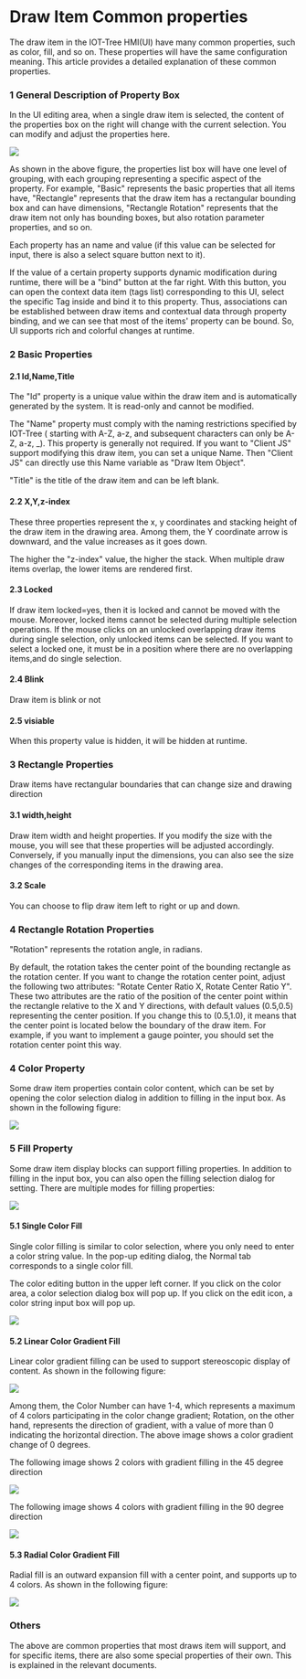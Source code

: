 Draw Item Common properties
==



The draw item in the IOT-Tree HMI(UI) have many common properties, such as color, fill, and so on. These properties will have the same configuration meaning. This article provides a detailed explanation of these common properties.


### 1 General Description of Property Box



In the UI editing area, when a single draw item is selected, the content of the properties box on the right will change with the current selection. You can modify and adjust the properties here.


<img src="../img/hmi/h011.png">



As shown in the above figure, the properties list box will have one level of grouping, with each grouping representing a specific aspect of the property. For example, "Basic" represents the basic properties that all items have, "Rectangle" represents that the draw item has a rectangular bounding box and can have dimensions, "Rectangle Rotation" represents that the draw item not only has bounding boxes, but also rotation parameter properties, and so on.

Each property has an name and value (if this value can be selected for input, there is also a select square button next to it).




If the value of a certain property supports dynamic modification during runtime, there will be a "bind" button at the far right. With this button, you can open the context data item (tags list) corresponding to this UI, select the specific Tag inside and bind it to this property. Thus, associations can be established between draw items and contextual data through property binding, and we can see that most of the items' property can be bound. So, UI supports rich and colorful changes at runtime.


[hmi_bind_evt]:./hmi_bind_evt.md

### 2 Basic Properties

#### 2.1 Id,Name,Title



The "Id" property is a unique value within the draw item and is automatically generated by the system. It is read-only and cannot be modified.

The "Name" property must comply with the naming restrictions specified by IOT-Tree ( starting with A-Z, a-z, and subsequent characters can only be A-Z, a-z, _). This property is generally not required. If you want to "Client JS" support modifying this draw item, you can set a unique Name. Then "Client JS" can directly use this Name variable as "Draw Item Object".

"Title" is the title of the draw item and can be left blank.


#### 2.2 X,Y,z-index



These three properties represent the x, y coordinates and stacking height of the draw item in the drawing area. Among them, the Y coordinate arrow is downward, and the value increases as it goes down.

The higher the "z-index" value, the higher the stack. When multiple draw items overlap, the lower items are rendered first.


#### 2.3 Locked



If draw item locked=yes, then it is locked and cannot be moved with the mouse. Moreover, locked items cannot be selected during multiple selection operations. If the mouse clicks on an unlocked overlapping draw items during single selection, only unlocked items can be selected. If you want to select a locked one, it must be in a position where there are no overlapping items,and do single selection.


#### 2.4 Blink

Draw item is blink or not

#### 2.5 visiable

When this property value is hidden, it will be hidden at runtime.

### 3 Rectangle Properties

Draw items have rectangular boundaries that can change size and drawing direction

#### 3.1 width,height



Draw item width and height properties. If you modify the size with the mouse, you will see that these properties will be adjusted accordingly. Conversely, if you manually input the dimensions, you can also see the size changes of the corresponding items in the drawing area.


#### 3.2 Scale

You can choose to flip draw item left to right or up and down.

### 4 Rectangle Rotation Properties



"Rotation" represents the rotation angle, in radians.

By default, the rotation takes the center point of the bounding rectangle as the rotation center. If you want to change the rotation center point, adjust the following two attributes: "Rotate Center Ratio X, Rotate Center Ratio Y". These two attributes are the ratio of the position of the center point within the rectangle relative to the X and Y directions, with default values (0.5,0.5) representing the center position. If you change this to (0.5,1.0), it means that the center point is located below the boundary of the draw item. For example, if you want to implement a gauge pointer, you should set the rotation center point this way.


### 4 Color Property



Some draw item properties contain color content, which can be set by opening the color selection dialog in addition to filling in the input box. As shown in the following figure:


<img src="../img/hmi/h027.png">

### 5 Fill Property


Some draw item display blocks can support filling properties. In addition to filling in the input box, you can also open the filling selection dialog for setting. There are multiple modes for filling properties:


<img src="../img/hmi/h028.png">

#### 5.1 Single Color Fill



Single color filling is similar to color selection, where you only need to enter a color string value. In the pop-up editing dialog, the Normal tab corresponds to a single color fill.

The color editing button in the upper left corner. If you click on the color area, a color selection dialog box will pop up. If you click on the edit icon, a color string input box will pop up.


<img src="../img/hmi/h029.png">

#### 5.2 Linear Color Gradient Fill



Linear color gradient filling can be used to support stereoscopic display of content. As shown in the following figure:


<img src="../img/hmi/h030.png">



Among them, the Color Number can have 1-4, which represents a maximum of 4 colors participating in the color change gradient; Rotation, on the other hand, represents the direction of gradient, with a value of more than 0 indicating the horizontal direction. The above image shows a color gradient change of 0 degrees.

The following image shows 2 colors with gradient filling in the 45 degree direction


<img src="../img/hmi/h031.png">

The following image shows 4 colors with gradient filling in the 90 degree direction

<img src="../img/hmi/h032.png">

#### 5.3 Radial Color Gradient Fill



Radial fill is an outward expansion fill with a center point, and supports up to 4 colors. As shown in the following figure:


<img src="../img/hmi/h033.png">

### Others



The above are common properties that most draws item will support, and for specific items, there are also some special properties of their own. This is explained in the relevant documents.

